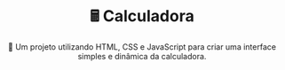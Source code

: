 <h1 align="center"> 🖩 Calculadora </h1>

<p align="center"> 🚀 Um projeto utilizando HTML, CSS e JavaScript para criar uma interface simples e dinâmica da calculadora.</p>


